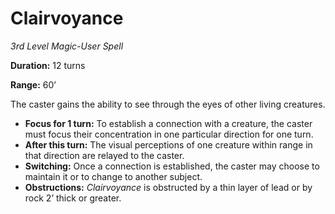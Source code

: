 # Clairvoyance

*3rd Level Magic-User Spell*

**Duration:** 12 turns

**Range:** 60’

The caster gains the ability to see through the eyes of other living creatures.

- **Focus for 1 turn:** To establish a connection with a creature, the caster must focus their concentration in one particular direction for one turn.
- **After this turn:** The visual perceptions of one creature within range in that direction are relayed to the caster.
- **Switching:** Once a connection is established, the caster may choose to maintain it or to change to another subject.
- **Obstructions:** *Clairvoyance* is obstructed by a thin layer of lead or by rock 2’ thick or greater.